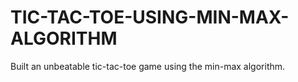 # TIC-TAC-TOE-USING-MIN-MAX-ALGORITHM
Built an unbeatable tic-tac-toe game using the min-max algorithm.
